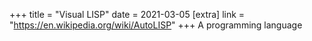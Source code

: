 +++
title = "Visual LISP"
date = 2021-03-05
[extra]
link = "https://en.wikipedia.org/wiki/AutoLISP"
+++
A programming language

